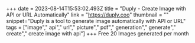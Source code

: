 +++
date = 2023-08-14T15:53:02.493Z
title = "Duply - Create Image with API or URL Automatically"
link = "https://duply.coo"
thumbnail = ""
snippet="Duply is a tool to generate image automatically with API or URL"
tags = ["image"," api"," url"," picture"," pdf"," generation"," generate"," create"," create image with api"]
+++
Free 20 Images generated per month
